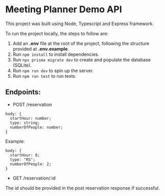 # Meeting Planner Demo API

This project was built using Node, Typescript and Express framework.

To run the project locally, the steps to follow are:
1. Add an **.env** file at the root of the project, following the structure provided at **.env.example**.
2. Run `npm install` to install dependencies.
3. Run `npx prisma migrate dev`  to create and populate the database (SQLite).
4. Run `npm run dev` to spin up the server.
5. Run `npm run test` to run tests.

## Endpoints:
* POST /reservation
```
body: {
  startHour: number;
  type: string;
  numberOfPeople: number;
}
```
Example: 
```
body: {
  startHour: 8;
  type: "RS";
  numberOfPeople: 2;
}
```
* GET /reservation/:id

The id should be provided in the post reservation response if successful.
